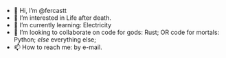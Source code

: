 - 👋 Hi, I’m @fercastt
- 👀 I’m interested in Life after death. 
- 🌱 I’m currently learning: Electricity
- 💞️ I’m looking to collaborate on code for 
        gods: Rust;
    OR 
        code for mortals: Python;
    _else_
    everything else;
- 📫 How to reach me: by e-mail.

<!---
fercastt/fercastt is a ✨ special ✨ repository because its `README.md` (this file) appears on your GitHub profile.
You can click the Preview link to take a look at your changes.
--->
